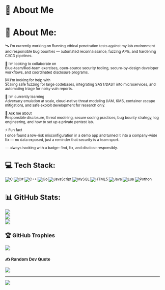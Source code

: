 
# 💫 About Me
# 💫 About Me:
<sub>
🛰️ I’m currently working on  
Running ethical penetration tests against my lab environment and responsible bug bounties — automated reconnaissance, fuzzing APIs, and hardening CI/CD pipelines.  

🤝 I’m looking to collaborate on  
Blue-team/Red-team exercises, open-source security tooling, secure-by-design developer workflows, and coordinated disclosure programs.  

🆘 I’m looking for help with  
Scaling safe fuzzing for large codebases, integrating SAST/DAST into microservices, and automating triage for noisy vuln reports.  

🌱 I’m currently learning  
Adversary emulation at scale, cloud-native threat modeling (IAM, KMS, container escape mitigation), and safe exploit development for research only.  

💬 Ask me about  
Responsible disclosure, threat modeling, secure coding practices, bug bounty strategy, log engineering, and how to set up a private pentest lab.  

⚡ Fun fact  
I once found a low-risk misconfiguration in a demo app and turned it into a company-wide fix — no data exposed, just a reminder that security is a team sport.  

— always hacking with a badge: find, fix, and disclose responsibly.
</sub>



# 💻 Tech Stack:
![C](https://img.shields.io/badge/c-%2300599C.svg?style=for-the-badge&logo=c&logoColor=white) ![C#](https://img.shields.io/badge/c%23-%23239120.svg?style=for-the-badge&logo=csharp&logoColor=white) ![C++](https://img.shields.io/badge/c++-%2300599C.svg?style=for-the-badge&logo=c%2B%2B&logoColor=white) ![Go](https://img.shields.io/badge/go-%2300ADD8.svg?style=for-the-badge&logo=go&logoColor=white) ![JavaScript](https://img.shields.io/badge/javascript-%23323330.svg?style=for-the-badge&logo=javascript&logoColor=%23F7DF1E) ![MySQL](https://img.shields.io/badge/mysql-4479A1.svg?style=for-the-badge&logo=mysql&logoColor=white) ![HTML5](https://img.shields.io/badge/html5-%23E34F26.svg?style=for-the-badge&logo=html5&logoColor=white) ![Java](https://img.shields.io/badge/java-%23ED8B00.svg?style=for-the-badge&logo=openjdk&logoColor=white) ![Lua](https://img.shields.io/badge/lua-%232C2D72.svg?style=for-the-badge&logo=lua&logoColor=white) ![Python](https://img.shields.io/badge/python-3670A0?style=for-the-badge&logo=python&logoColor=ffdd54)
# 📊 GitHub Stats:
![](https://github-readme-stats.vercel.app/api?username=N0Xzzzz&theme=dark&hide_border=false&include_all_commits=true&count_private=true)<br/>
![](https://nirzak-streak-stats.vercel.app/?user=N0Xzzzz&theme=dark&hide_border=false)<br/>
![](https://github-readme-stats.vercel.app/api/top-langs/?username=N0Xzzzz&theme=dark&hide_border=false&include_all_commits=true&count_private=true&layout=compact)

## 🏆 GitHub Trophies
![](https://github-profile-trophy.vercel.app/?username=N0Xzzzz&theme=calm_pink&no-frame=false&no-bg=true&margin-w=4)

### ✍️ Random Dev Quote
![](https://quotes-github-readme.vercel.app/api?type=horizontal&theme=radical)

---
[![](https://visitcount.itsvg.in/api?id=N0Xzzzz&icon=10&color=10)](https://visitcount.itsvg.in)

<!-- Proudly created with GPRM ( https://gprm.itsvg.in ) -->
